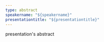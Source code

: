 ```yaml
---
type: abstract
speakername: "${speakername}"
presentationtitle: "${presentationtitle}"
---
```

presentation's abstract
